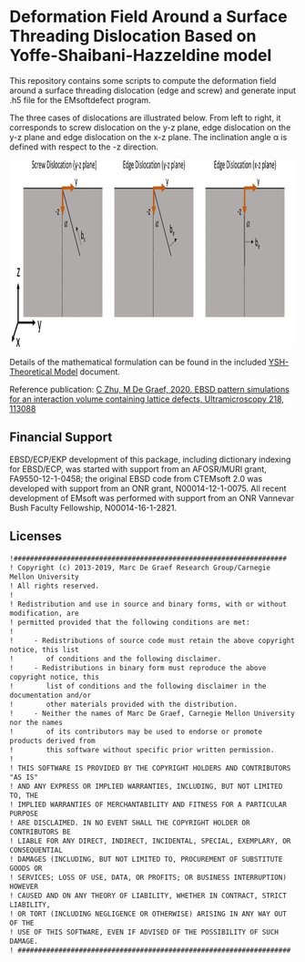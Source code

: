 # Deformation Field Around a Surface Threading Dislocation Based on Yoffe-Shaibani-Hazzeldine model

This repository contains some scripts to compute the deformation field around a surface threading dislocation (edge and screw) and generate input .h5 file for the EMsoftdefect program.

The three cases of dislocations are illustrated below. From left to right, it corresponds to screw dislocation on the y-z plane, edge dislocation on the y-z plane and edge dislocation on the x-z plane. The inclination angle α is defined with respect to the -z direction. 

<img src="docs/ysh_config.jpg" width="1285" height="330">

Details of the mathematical formulation can be found in the included [YSH-Theoretical Model](docs/YSH-Theoretical-Model.pdf) document. 

Reference publication: [C Zhu, M De Graef, 2020. EBSD pattern simulations for an interaction volume containing lattice defects, Ultramicroscopy 218, 113088](https://www.sciencedirect.com/science/article/pii/S0304399120302394)


## Financial Support 
EBSD/ECP/EKP development of this package, including dictionary indexing for EBSD/ECP, was started with support from an AFOSR/MURI grant, FA9550-12-1-0458; the original EBSD code from CTEMsoft 2.0 was developed with support from an ONR grant, N00014-12-1-0075.  All recent development of EMsoft was performed with support from an ONR Vannevar Bush Faculty Fellowship, N00014-­16-­1-­2821.

## Licenses ##

	!###################################################################
	! Copyright (c) 2013-2019, Marc De Graef Research Group/Carnegie Mellon University
	! All rights reserved.
	!
	! Redistribution and use in source and binary forms, with or without modification, are 
	! permitted provided that the following conditions are met:
	!
	!     - Redistributions of source code must retain the above copyright notice, this list 
	!        of conditions and the following disclaimer.
	!     - Redistributions in binary form must reproduce the above copyright notice, this 
	!        list of conditions and the following disclaimer in the documentation and/or 
	!        other materials provided with the distribution.
	!     - Neither the names of Marc De Graef, Carnegie Mellon University nor the names 
	!        of its contributors may be used to endorse or promote products derived from 
	!        this software without specific prior written permission.
	!
	! THIS SOFTWARE IS PROVIDED BY THE COPYRIGHT HOLDERS AND CONTRIBUTORS "AS IS" 
	! AND ANY EXPRESS OR IMPLIED WARRANTIES, INCLUDING, BUT NOT LIMITED TO, THE 
	! IMPLIED WARRANTIES OF MERCHANTABILITY AND FITNESS FOR A PARTICULAR PURPOSE 
	! ARE DISCLAIMED. IN NO EVENT SHALL THE COPYRIGHT HOLDER OR CONTRIBUTORS BE 
	! LIABLE FOR ANY DIRECT, INDIRECT, INCIDENTAL, SPECIAL, EXEMPLARY, OR CONSEQUENTIAL 
	! DAMAGES (INCLUDING, BUT NOT LIMITED TO, PROCUREMENT OF SUBSTITUTE GOODS OR 
	! SERVICES; LOSS OF USE, DATA, OR PROFITS; OR BUSINESS INTERRUPTION) HOWEVER 
	! CAUSED AND ON ANY THEORY OF LIABILITY, WHETHER IN CONTRACT, STRICT LIABILITY, 
	! OR TORT (INCLUDING NEGLIGENCE OR OTHERWISE) ARISING IN ANY WAY OUT OF THE 
	! USE OF THIS SOFTWARE, EVEN IF ADVISED OF THE POSSIBILITY OF SUCH DAMAGE.
	! ###################################################################
